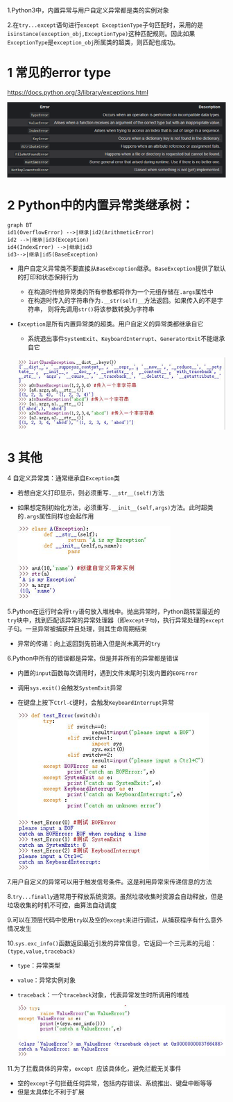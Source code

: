 

1.Python3中，内置异常与用户自定义异常都是类的实例对象

2.在`try...except`语句进行`except ExceptionType`子句匹配时，采用的是`isinstance(exception_obj,ExceptionType)`这种匹配规则。因此如果`ExceptionType`是`exception_obj`所属类的超类，则匹配也成功。


# 1 常见的error type 

https://docs.python.org/3/library/exceptions.html


![](images/Pasted%20image%2020241103081519.png)

# 2 Python中的内置异常类继承树：

~~~mermaid
graph BT
id1(OverflowError) -->|继承|id2(ArithmeticError)
id2 -->|继承|id3(Exception)
id4(IndexError) -->|继承|id3
id3-->|继承|id5(BaseException)
~~~

* 用户自定义异常类不要直接从`BaseException`继承。`BaseException`提供了默认的打印和状态保持行为
	* 在构造时传给异常类的所有参数都将作为一个元组存储在`.args`属性中
	* 在构造时传入的字符串作为`.__str(self)__`方法返回。如果传入的不是字符串，
	  则将先调用`str()`将该参数转换为字符串
* `Exception`是所有内置异常类的超类。用户自定义的异常类都继承自它
	* 系统退出事件`SystemExit`、`KeyboardInterrupt`、`GeneratorExit`不能继承自它  

  ![BaseException](../imgs/python_30_1.JPG)

# 3 其他

4 自定义异常类：通常继承自`Exception`类
* 若想自定义打印显示，则必须重写`.__str__(self)`方法
* 如果想定制初始化方法，必须重写`.__init__(self,args)`方法。此时超类的`.args`属性同样也会起作用  

  ![用户的自定义异常类](../imgs/python_30_2.JPG)

5.Python在运行时会将`try`语句放入堆栈中。抛出异常时，Python跳转至最近的`try`块中，找到匹配该异常的异常处理器（即`except子句`)，执行异常处理的`except`子句。一旦异常被捕获并且处理，则其生命周期结束

* 异常的传递：向上返回到先前进入但是尚未离开的`try`

6.Python中所有的错误都是异常。但是并非所有的异常都是错误

* 内置的`input`函数每次调用时，遇到文件末尾时引发内置的`EOFError`
* 调用`sys.exit()`会触发`SystemExit`异常
* 在键盘上按下`Ctrl-C`键时，会触发`KeyboardInterrupt`异常  

  ![系统级的异常事件](../imgs/python_30_3.JPG)

7.用户自定义的异常可以用于触发信号条件。这是利用异常来传递信息的方法

8.`try...finally`通常用于释放系统资源。虽然垃圾收集时资源会自动释放，但是垃圾收集的时机不可控，由算法自动调度

9.可以在顶层代码中使用`try`以及空的`except`来进行调试，从捕获程序有什么意外情况发生

10.`sys.exc_info()`函数返回最近引发的异常信息，它返回一个三元素的元组：`(type,value,traceback)`

* `type`：异常类型
* `value`：异常实例对象
* `traceback`：一个`traceback`对象，代表异常发生时所调用的堆栈

  ![sys.exc_info函数](../imgs/python_30_4.JPG)

11.为了拦截具体的异常，`except `应该具体化，避免拦截无关事件

* 空的`except`子句拦截任何异常，包括内存错误、系统推出、键盘中断等等
* 但是太具体化不利于扩展

